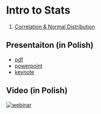 # Intro to Stats 
1. [Correlation & Normal Distribution](https://github.com/dataworkshop/webinar-intro-to-stats/blob/master/correlation.ipynb)

## Presentaiton (in Polish)
- [pdf](https://www.dropbox.com/s/arbtducso8gbibi/insto_to_stats.pdf?dl=1)
- [powerpoint](https://www.dropbox.com/s/uhxw7t5ckqnj7bv/insto_to_stats.pptx?dl=1)
- [keynote](https://www.dropbox.com/s/2j6w4r5ha6vxlu4/insto_to_stats.key?dl=1)

## Video (in Polish) 
[![webinar](https://img.youtube.com/vi/REcV1AZJLos/0.jpg)](https://www.youtube.com/watch?v=REcV1AZJLos)
